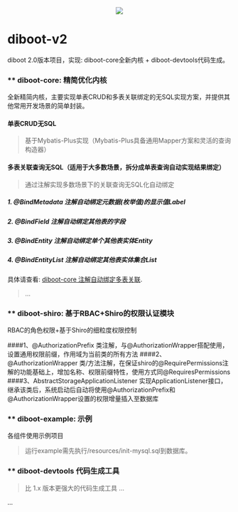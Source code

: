 <p align="center">
    <a href="http://www.apache.org/licenses/LICENSE-2.0.html" target="_blank">
        <img src="https://img.shields.io/hexpm/l/plug.svg">
    </a>
</p>

# diboot-v2
diboot 2.0版本项目，实现: diboot-core全新内核 + diboot-devtools代码生成。

### ** diboot-core: 精简优化内核
全新精简内核，主要实现单表CRUD和多表关联绑定的无SQL实现方案，并提供其他常用开发场景的简单封装。

#### 单表CRUD无SQL
   > 基于Mybatis-Plus实现（Mybatis-Plus具备通用Mapper方案和灵活的查询构造器）
#### 多表关联查询无SQL（适用于大多数场景，拆分成单表查询自动实现结果绑定）
   > 通过注解实现多数场景下的关联查询无SQL化自动绑定
   
##### 1. @BindMetadata 注解自动绑定元数据(枚举值)的显示值Label
##### 2. @BindField 注解自动绑定其他表的字段
##### 3. @BindEntity 注解自动绑定单个其他表实体Entity
##### 4. @BindEntityList 注解自动绑定其他表实体集合List<Entity>

具体请查看: [diboot-core 注解自动绑定多表关联](https://github.com/dibo-software/diboot-v2/tree/master/diboot-core "注解自动绑定多表关联"). 

 
   > ...
     

### ** diboot-shiro: 基于RBAC+Shiro的权限认证模块
RBAC的角色权限+基于Shiro的细粒度权限控制

####1、@AuthorizationPrefix 
类注解，与@AuthorizationWrapper搭配使用，设置通用权限前缀，作用域为当前类的所有方法
####2、@AuthorizationWrapper 
类/方法注解，在保证shiro的@RequirePermissions注解的功能基础上，增加名称、权限前缀特性，使用方式同@RequiresPermissions
####3、AbstractStorageApplicationListener
实现ApplicationListener接口，继承该类后，系统启动后自动将使用@AuthorizationPrefix和@AuthorizationWrapper设置的权限增量插入至数据库

### ** diboot-example: 示例
各组件使用示例项目
   > 运行example需先执行/resources/init-mysql.sql到数据库。 
   
### ** diboot-devtools 代码生成工具
   > 比 1.x 版本更强大的代码生成工具 ...
    
...
